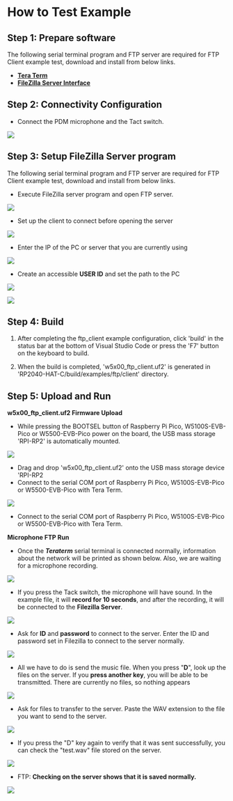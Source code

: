 # How to Test Example



## Step 1: Prepare software

The following serial terminal program and FTP server are required for FTP Client example test, download and install from below links.

- [**Tera Term**][link-tera_term]
- [**FileZilla Server Interface**][link-filezilla_server]



## Step 2: Connectivity Configuration

- Connect the PDM microphone and the Tact switch.

![][link-pin_connectivity]



## Step 3: Setup FileZilla Server program

The following serial terminal program and FTP server are required for FTP Client example test, download and install from below links.

- Execute FileZilla server program and open FTP server.

![][link-Filezilla_server_1]



- Set up the client to connect before opening the server

![][link-Filezilla_server_2]



- Enter the IP of the PC or server that you are currently using

![][link-Filezilla_server_3]



- Create an accessible **USER ID** and set the path to the PC

![][link-Filezilla_server_4]

![][link-Filezilla_server_5]



## Step 4: Build

1. After completing the ftp_client example configuration, click 'build' in the status bar at the bottom of Visual Studio Code or press the 'F7' button on the keyboard to build.

2. When the build is completed, 'w5x00_ftp_client.uf2' is generated in 'RP2040-HAT-C/build/examples/ftp/client' directory.



## Step 5: Upload and Run

**w5x00_ftp_client.uf2 Firmware Upload**

- While pressing the BOOTSEL button of Raspberry Pi Pico, W5100S-EVB-Pico or W5500-EVB-Pico power on the board, the USB mass storage 'RPI-RP2' is automatically mounted.

![][link-uf2_upload]



- Drag and drop 'w5x00_ftp_client.uf2' onto the USB mass storage device 'RPI-RP2
- Connect to the serial COM port of Raspberry Pi Pico, W5100S-EVB-Pico or W5500-EVB-Pico with Tera Term.

![][link-teraterm]



- Connect to the serial COM port of Raspberry Pi Pico, W5100S-EVB-Pico or W5500-EVB-Pico with Tera Term.



**Microphone FTP Run**

- Once the ***Teraterm*** serial terminal is connected normally, information about the network will be printed as shown below. Also, we are waiting for a microphone recording.

![][link-ftp_run_1]



- If you press the Tack switch, the microphone will have sound. In the example file, it will **record for 10 seconds**, and after the recording, it will be connected to the **Filezilla Server**.

![][link-ftp_run_2]

- Ask for **ID** and **password** to connect to the server. Enter the ID and password set in Filezilla to connect to the server normally.

![][link-ftp_run_3]

- All we have to do is send the music file. When you press "**D**", look up the files on the server. If you **press another key**, you will be able to be transmitted. There are currently no files, so nothing appears

![][link-ftp_run_4]

- Ask for files to transfer to the server. Paste the WAV extension to the file you want to send to the server.

![][link-ftp_run_5]

- If you press the "D" key again to verify that it was sent successfully, you can check the "test.wav" file stored on the server.

![][link-ftp_run_6]

- FTP: **Checking on the server shows that it is saved normally.**

![][link-get_wav]





<!--
Link
-->

[link-tera_term]: https://osdn.net/projects/ttssh2/releases/
[link-filezilla_server]: https://filezilla-project.org/
[link-pin_connectivity]: https://github.com/Wiznet/RP2040-HAT-SOUND-C/blob/FTP-Microphone/static/images/ftp_pdm_microphone/pin_connectivity.png
[link-Filezilla_server_1]:https://github.com/Wiznet/RP2040-HAT-SOUND-C/blob/FTP-Microphone/static/images/ftp_pdm_microphone/Filezilla_server_1.png
[link-Filezilla_server_2]:https://github.com/Wiznet/RP2040-HAT-SOUND-C/blob/FTP-Microphone/static/images/ftp_pdm_microphone/Filezilla_server_2.png
[link-Filezilla_server_3]:https://github.com/Wiznet/RP2040-HAT-SOUND-C/blob/FTP-Microphone/static/images/ftp_pdm_microphone/Filezilla_server_3.png
[link-Filezilla_server_4]:https://github.com/Wiznet/RP2040-HAT-SOUND-C/blob/FTP-Microphone/static/images/ftp_pdm_microphone/Filezilla_server_4.png
[link-Filezilla_server_5]:https://github.com/Wiznet/RP2040-HAT-SOUND-C/blob/FTP-Microphone/static/images/ftp_pdm_microphone/Filezilla_server_5.png
[link-uf2_upload]:https://github.com/Wiznet/RP2040-HAT-SOUND-C/blob/FTP-Microphone/static/images/ftp_pdm_microphone/uf2_upload.png
[link-teraterm]: https://github.com/Wiznet/RP2040-HAT-SOUND-C/blob/FTP-Microphone/static/images/ftp_pdm_microphone/teraterm.png
[link-ftp_run_1]:https://github.com/Wiznet/RP2040-HAT-SOUND-C/blob/FTP-Microphone/static/images/ftp_pdm_microphone/ftp_run_1.png
[link-ftp_run_2]:https://github.com/Wiznet/RP2040-HAT-SOUND-C/blob/FTP-Microphone/static/images/ftp_pdm_microphone/ftp_run_2.png
[link-ftp_run_3]:https://github.com/Wiznet/RP2040-HAT-SOUND-C/blob/FTP-Microphone/static/images/ftp_pdm_microphone/ftp_run_3.png
[link-ftp_run_4]:https://github.com/Wiznet/RP2040-HAT-SOUND-C/blob/FTP-Microphone/static/images/ftp_pdm_microphone/ftp_run_4.png
[link-ftp_run_5]:https://github.com/Wiznet/RP2040-HAT-SOUND-C/blob/FTP-Microphone/static/images/ftp_pdm_microphone/ftp_run_5.png
[link-ftp_run_6]:https://github.com/Wiznet/RP2040-HAT-SOUND-C/blob/FTP-Microphone/static/images/ftp_pdm_microphone/ftp_run_6.png
[link-get_wav]:https://github.com/Wiznet/RP2040-HAT-SOUND-C/blob/FTP-Microphone/static/images/ftp_pdm_microphone/get_wav.png

